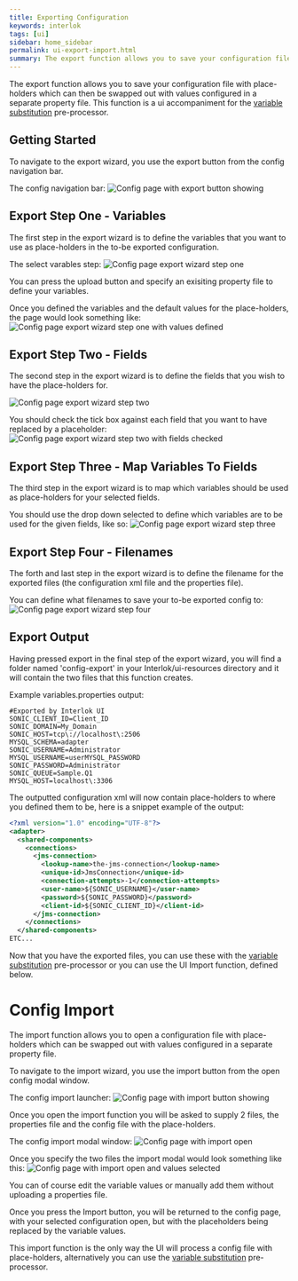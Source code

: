 ```yaml
---
title: Exporting Configuration
keywords: interlok
tags: [ui]
sidebar: home_sidebar
permalink: ui-export-import.html
summary: The export function allows you to save your configuration file with place-holders which can then be swapped out with values configured in a separate property file
---
```


The export function allows you to save your configuration file with place-holders which can then be swapped out with values configured in a separate property file. This function is a ui accompaniment for the [variable substitution](advanced-configuration-pre-processors.html#variable-substitution) pre-processor.

## Getting Started ##

To navigate to the export wizard, you use the export button from the config navigation bar.

The config navigation bar:
![Config page with export button showing](./images/ui-user-guide/config-export-button.png)


## Export Step One - Variables ##

The first step in the export wizard is to define the variables that you want to use as place-holders in the to-be exported configuration.

The select varables step:
![Config page export wizard step one](./images/ui-user-guide/config-export-step-one.png)

You can press the upload button and specify an exisiting property file to define your variables.

Once you defined the variables and the default values for the place-holders, the page would look something like:
![Config page export wizard step one with values defined](./images/ui-user-guide/config-export-step-one-with-values.png)

## Export Step Two - Fields ##

The second step in the export wizard is to define the fields that you wish to have the place-holders for.

![Config page export wizard step two](./images/ui-user-guide/config-export-step-two.png)

You should check the tick box against each field that you want to have replaced by a placeholder:
![Config page export wizard step two with fields checked](./images/ui-user-guide/config-export-step-two-checked.png)

## Export Step Three - Map Variables To Fields ##

The third step in the export wizard is to map which variables should be used as place-holders for your selected fields.

You should use the drop down selected to define which variables are to be used for the given fields, like so:
![Config page export wizard step three](./images/ui-user-guide/config-export-three.png)

## Export Step Four - Filenames ##

The forth and last step in the export wizard is to define the filename for the exported files (the configuration xml file and the properties file).

You can define what filenames to save your to-be exported config to:
![Config page export wizard step four](./images/ui-user-guide/config-export-step-four.png)

## Export Output ##

Having pressed export in the final step of the export wizard, you will find a folder named 'config-export' in your Interlok/ui-resources directory and it will contain the two files that this function creates.

Example variables.properties output:

```
#Exported by Interlok UI
SONIC_CLIENT_ID=Client_ID
SONIC_DOMAIN=My_Domain
SONIC_HOST=tcp\://localhost\:2506
MYSQL_SCHEMA=adapter
SONIC_USERNAME=Administrator
MYSQL_USERNAME=userMYSQL_PASSWORD
SONIC_PASSWORD=Administrator
SONIC_QUEUE=Sample.Q1
MYSQL_HOST=localhost\:3306
```

The outputted configuration xml will now contain place-holders to where you defined them to be, here is a snippet example of the output:

```xml
<?xml version="1.0" encoding="UTF-8"?>
<adapter>
  <shared-components>
    <connections>
      <jms-connection>
        <lookup-name>the-jms-connection</lookup-name>
        <unique-id>JmsConnection</unique-id>
        <connection-attempts>-1</connection-attempts>
        <user-name>${SONIC_USERNAME}</user-name>
        <password>${SONIC_PASSWORD}</password>
        <client-id>${SONIC_CLIENT_ID}</client-id>
      </jms-connection>
    </connections>
  </shared-components>
ETC...
```

Now that you have the exported files, you can use these with the  [variable substitution](advanced-configuration-pre-processors.html#variable-substitution) pre-processor or you can use the UI Import function, defined below.

# Config Import #

The import function allows you to open a configuration file with place-holders which can be swapped out with values configured in a separate property file.

To navigate to the import wizard, you use the import button from the open config modal window.

The config import launcher:
![Config page with import button showing](./images/ui-user-guide/config-import-open.png)

Once you open the import function you will be asked to supply 2 files, the properties file and the config file with the place-holders.

The config import modal window:
![Config page with import open](./images/ui-user-guide/config-import.png)

Once you specify the two files the import modal would look something like this:
![Config page with import open and values selected](./images/ui-user-guide/config-import-selected.png)

You can of course edit the variable values or manually add them without uploading a properties file.

Once you press the Import button, you will be returned to the config page, with your selected configuration open, but with the placeholders being replaced by the variable values.

This import function is the only way the UI will process a config file with place-holders, alternatively you can use the  [variable substitution](advanced-configuration-pre-processors.html#variable-substitution) pre-processor.

